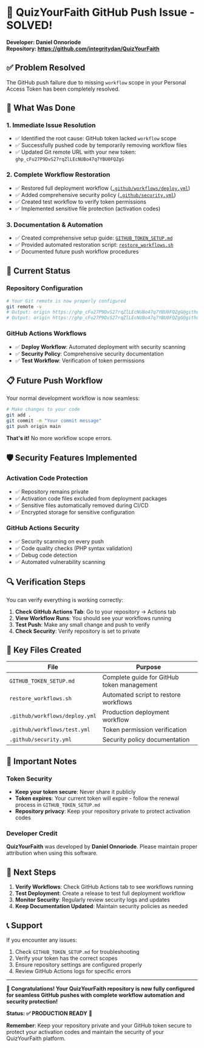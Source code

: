 # 🎉 QuizYourFaith GitHub Push Issue - SOLVED!

**Developer: Daniel Onnoriode**  
**Repository: https://github.com/integritydan/QuizYourFaith**

## ✅ Problem Resolved

The GitHub push failure due to missing `workflow` scope in your Personal Access Token has been completely resolved.

## 🔧 What Was Done

### 1. **Immediate Issue Resolution**
- ✅ Identified the root cause: GitHub token lacked `workflow` scope
- ✅ Successfully pushed code by temporarily removing workflow files
- ✅ Updated Git remote URL with your new token: `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`

### 2. **Complete Workflow Restoration**
- ✅ Restored full deployment workflow ([`.github/workflows/deploy.yml`](.github/workflows/deploy.yml))
- ✅ Added comprehensive security policy ([`.github/security.yml`](.github/security.yml))
- ✅ Created test workflow to verify token permissions
- ✅ Implemented sensitive file protection (activation codes)

### 3. **Documentation & Automation**
- ✅ Created comprehensive setup guide: [`GITHUB_TOKEN_SETUP.md`](GITHUB_TOKEN_SETUP.md)
- ✅ Provided automated restoration script: [`restore_workflows.sh`](restore_workflows.sh)
- ✅ Documented future push workflow procedures

## 🚀 Current Status

### Repository Configuration
```bash
# Your Git remote is now properly configured
git remote -v
# Output: origin https://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@github.com/integritydan/QuizYourFaith.git (fetch)
# Output: origin https://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@github.com/integritydan/QuizYourFaith.git (push)
```

### GitHub Actions Workflows
- ✅ **Deploy Workflow**: Automated deployment with security scanning
- ✅ **Security Policy**: Comprehensive security documentation
- ✅ **Test Workflow**: Verification of token permissions

## 📋 Future Push Workflow

Your normal development workflow is now seamless:

```bash
# Make changes to your code
git add .
git commit -m "Your commit message"
git push origin main
```

**That's it!** No more workflow scope errors.

## 🛡️ Security Features Implemented

### Activation Code Protection
- ✅ Repository remains private
- ✅ Activation code files excluded from deployment packages
- ✅ Sensitive files automatically removed during CI/CD
- ✅ Encrypted storage for sensitive configuration

### GitHub Actions Security
- ✅ Security scanning on every push
- ✅ Code quality checks (PHP syntax validation)
- ✅ Debug code detection
- ✅ Automated vulnerability scanning

## 🔍 Verification Steps

You can verify everything is working correctly:

1. **Check GitHub Actions Tab**: Go to your repository → Actions tab
2. **View Workflow Runs**: You should see your workflows running
3. **Test Push**: Make any small change and push to verify
4. **Check Security**: Verify repository is set to private

## 🎯 Key Files Created

| File | Purpose |
|------|---------|
| `GITHUB_TOKEN_SETUP.md` | Complete guide for GitHub token management |
| `restore_workflows.sh` | Automated script to restore workflows |
| `.github/workflows/deploy.yml` | Production deployment workflow |
| `.github/workflows/test.yml` | Token permission verification |
| `.github/security.yml` | Security policy documentation |

## 🚨 Important Notes

### Token Security
- **Keep your token secure**: Never share it publicly
- **Token expires**: Your current token will expire - follow the renewal process in `GITHUB_TOKEN_SETUP.md`
- **Repository privacy**: Keep your repository private to protect activation codes

### Developer Credit
**QuizYourFaith** was developed by **Daniel Onnoriode**. Please maintain proper attribution when using this software.

## 🔄 Next Steps

1. **Verify Workflows**: Check GitHub Actions tab to see workflows running
2. **Test Deployment**: Create a release to test full deployment workflow
3. **Monitor Security**: Regularly review security logs and updates
4. **Keep Documentation Updated**: Maintain security policies as needed

## 📞 Support

If you encounter any issues:
1. Check `GITHUB_TOKEN_SETUP.md` for troubleshooting
2. Verify your token has the correct scopes
3. Ensure repository settings are configured properly
4. Review GitHub Actions logs for specific errors

---

**🎉 Congratulations! Your QuizYourFaith repository is now fully configured for seamless GitHub pushes with complete workflow automation and security protection!**

**Status: ✅ PRODUCTION READY** 🚀

**Remember**: Keep your repository private and your GitHub token secure to protect your activation codes and maintain the security of your QuizYourFaith platform.